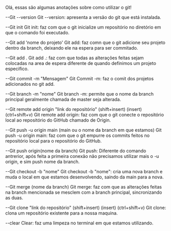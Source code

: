 Olá, essas são algumas anotações sobre como utilizar o git!

--Git --version
Git --version: apresenta a versão do git que está instalada.

--Git init
Git init: faz com que o git inicialize um repositório no diretório em que o comando foi executado.

--Git add 'nome do projeto'
Git add: faz comn que o git adicione seu projeto dentro da branch, deixando ele na espera para ser commitado.

--Git add .
Git add .: faz com que todas as alterações feitas sejam colocadas na area de espera diferente de quando definimos um projeto especifico.

--Git commit -m "Mensagem"
Git Commit -m: faz o comit dos projetos adicionados no git add.

--Git branch -m "nome"
Git branch -m: permite que o nome da branch principal geralmente chamada de master seja alterada.

--Git remote add origin "link do repositório" (shift+insert) (insert) (ctrl+shift+v)
Git remote add origin: faz com que o git conecte o repositório local ao repositório do GitHub chamado de Origin.

--Git push -u origin main (main ou o nome da branch em que estamos)
Git push -u origin main: faz com que o git empurre os commits feitos no repositório local para o repositório do GitHub.

--Git push origin(nome da branch)
Git push: Diferente do comando antrerior, após feita a primeira conexão não precisamos utilizar mais o -u origin, e sim push nome da branch.

--Git checkout -b "nome"
Git checkout -b "nome": cria uma nova branch e muda o local em que estamos desenvolvendo, saindo da main para a nova.

--Git merge (nome da branch)
Git merge: faz com que as alterações feitas na branch mencionada se mesclem com a branch principal, sincronizando as duas.

--Git clone "link do repositório" (shift+insert) (insert) (ctrl+shift+v)
Git clone: clona um repositório existente para a nossa maquina.

--clear
Clear: faz uma limpeza no terminal em que estamos utilizando.